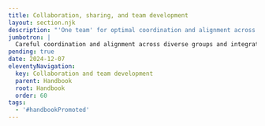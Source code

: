 ```yaml
---
title: Collaboration, sharing, and team development
layout: section.njk
description: "'One team' for optimal coordination and alignment across diverse boundaries"
jumbotron: |
  Careful coordination and alignment across diverse groups and integrating skill sets together is essential to meet client expectations and project goals, but it requires hard work to make it possible
pending: true
date: 2024-12-07
eleventyNavigation:
  key: Collaboration and team development
  parent: Handbook
  root: Handbook
  order: 60
tags:
  - '#handbookPromoted'
---
```

